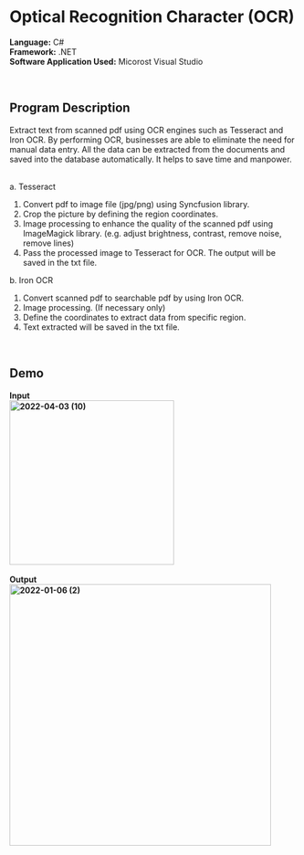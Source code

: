 # Optical Recognition Character (OCR)

<b>Language:</b> C# <br>
<b>Framework:</b> .NET <br>
<b>Software Application Used:</b> Micorost Visual Studio

<br>
<h2> Program Description </h2>
Extract text from scanned pdf using OCR engines such as Tesseract and Iron OCR. By performing OCR, businesses are able to eliminate the need for manual data entry. All the data can be extracted from the documents and saved into the database automatically. It helps to save time and manpower.<br><br>

a. Tesseract
1. Convert pdf to image file (jpg/png) using Syncfusion library.
2. Crop the picture by defining the region coordinates.
3. Image processing to enhance the quality of the scanned pdf using ImageMagick library. (e.g. adjust brightness, contrast, remove noise, remove lines) 
4. Pass the processed image to Tesseract for OCR. The output will be saved in the txt file.

b. Iron OCR
1. Convert scanned pdf to searchable pdf by using Iron OCR.
2. Image processing. (If necessary only)
3. Define the coordinates to extract data from specific region.
4. Text extracted will be saved in the txt file.

<br>
<h2>Demo</h2>
<b>Input<br>
<img width="288" alt="2022-04-03 (10)" src="https://user-images.githubusercontent.com/70939387/161436006-7d702124-1ab4-49e4-8572-f8ea249e2f6f.png">
<br><br>
Output<br>
<img width="458" alt="2022-01-06 (2)" src="https://user-images.githubusercontent.com/70939387/148379427-033516be-7e84-4eca-af0e-8f394522197e.png">




